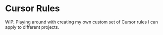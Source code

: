 # Cursor Rules

WIP. Playing around with creating my own custom set of Cursor rules I can apply to different projects.
